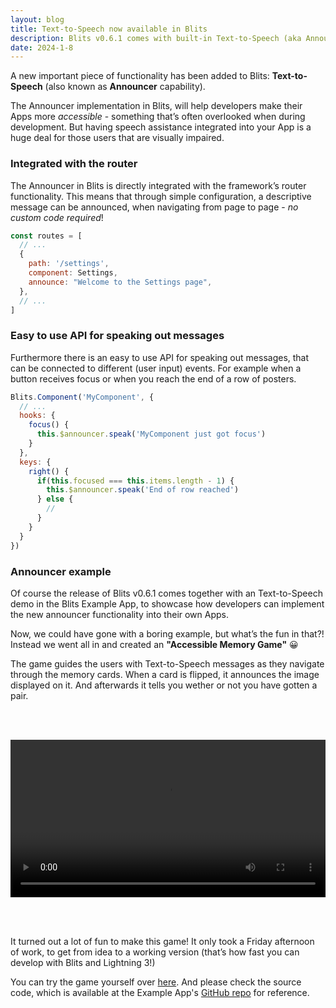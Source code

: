```yaml
---
layout: blog
title: Text-to-Speech now available in Blits
description: Blits v0.6.1 comes with built-in Text-to-Speech (aka Announcing) capabilities to make your Apps more accessible
date: 2024-1-8
---
```


A new important piece of functionality has been added to Blits: **Text-to-Speech** (also known as **Announcer** capability).

The Announcer implementation in Blits, will help developers make their Apps more _accessible_ - something that’s often overlooked when during development. But having speech assistance integrated into your App is a huge deal for those users that are visually impaired.

### Integrated with the router

The Announcer in Blits is directly integrated with the framework’s router functionality. This means that through simple configuration, a descriptive message can be announced, when navigating from page to page - _no custom code required_! 

```js
const routes = [
  // ...
  {
    path: '/settings',
    component: Settings,
    announce: "Welcome to the Settings page",
  },
  // ...
]

```

### Easy to use API for speaking out messages

Furthermore there is an easy to use API for speaking out messages, that can be connected to different (user input) events. For example when a button receives focus or when you reach the end of a row of posters.

```js
Blits.Component('MyComponent', {
  // ...
  hooks: {
    focus() {
      this.$announcer.speak('MyComponent just got focus')
    }
  },
  keys: {
    right() {
      if(this.focused === this.items.length - 1) {
        this.$announcer.speak('End of row reached')
      } else {
        //
      }
    }
  }
})

```

### Announcer example

Of course the release of Blits v0.6.1 comes together with an Text-to-Speech demo in the Blits Example App, to showcase how developers can implement the new announcer functionality into their own Apps.

Now, we could have gone with a boring example, but what’s the fun in that?! Instead we went all in and created an **"Accessible Memory Game"** 😀

The game guides the users with Text-to-Speech messages as they navigate through the memory cards. When a card is flipped, it announces the image displayed on it. And afterwards it tells you wether or not you have gotten a pair. 


<video width="100%" style="margin: 48px 0px" controls>
  <source src="/assets/blogs/accessible-memory-game.mp4" type="video/mp4">
</video>


It turned out a lot of fun to make this game! It only took a Friday afternoon of work, to get from idea to a working version (that’s how fast you can develop with Blits and Lightning 3!)

You can try the game yourself over [here](https://blits-demo.lightningjs.io/). And please check the source code, which is available at the Example App's [GitHub repo](https://github.com/lightning-js/blits-example-app) for reference.

